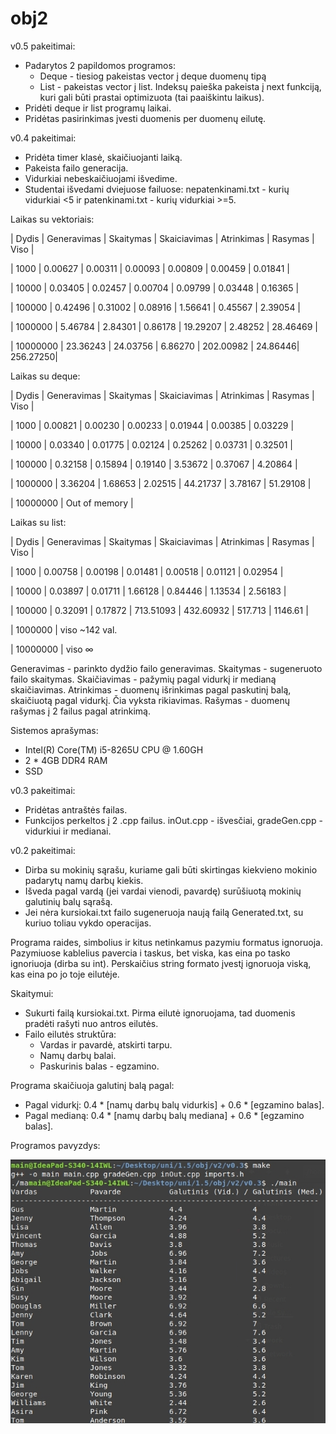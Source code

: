 # obj2

v0.5 pakeitimai:
- Padarytos 2 papildomos programos:
  - Deque - tiesiog pakeistas vector į deque duomenų tipą
  - List - pakeistas vector į list. Indeksų paieška pakeista į next funkciją, kuri gali būti prastai optimizuota (tai paaiškintu laikus).
- Pridėti deque ir list programų laikai.
- Pridėtas pasirinkimas įvesti duomenis per duomenų eilutę.

v0.4 pakeitimai:
- Pridėta timer klasė, skaičiuojanti laiką.
- Pakeista failo generacija.
- Vidurkiai nebeskaičiuojami išvedime.
- Studentai išvedami dviejuose failuose: nepatenkinami.txt - kurių vidurkiai <5 ir patenkinami.txt - kurių vidurkiai >=5.

Laikas su vektoriais:

|  Dydis   | Generavimas | Skaitymas | Skaiciavimas | Atrinkimas | Rasymas |   Viso   |

| 1000     |  0.00627    | 0.00311   | 0.00093      | 0.00809    | 0.00459 | 0.01841  |

| 10000    |  0.03405    | 0.02457   | 0.00704      | 0.09799    | 0.03448 | 0.16365  |

| 100000   |  0.42496    | 0.31002   | 0.08916      | 1.56641    | 0.45567 | 2.39054  |

| 1000000  |  5.46784    | 2.84301   | 0.86178      | 19.29207   | 2.48252 | 28.46469 |

| 10000000 |  23.36243   | 24.03756  | 6.86270      | 202.00982  | 24.86446| 256.27250|

Laikas su deque:

|  Dydis   | Generavimas | Skaitymas | Skaiciavimas | Atrinkimas | Rasymas |   Viso   |

| 1000     |  0.00821    | 0.00230   | 0.00233      | 0.01944    | 0.00385 | 0.03229  |

| 10000    |  0.03340    | 0.01775   | 0.02124      | 0.25262    | 0.03731 | 0.32501  |

| 100000   |  0.32158    | 0.15894   | 0.19140      | 3.53672    | 0.37067 | 4.20864  |

| 1000000  |  3.36204    | 1.68653   | 2.02515      | 44.21737   | 3.78167 | 51.29108 |

| 10000000 | Out of memory |

Laikas su list:

|  Dydis   | Generavimas | Skaitymas | Skaiciavimas | Atrinkimas | Rasymas |   Viso  |

| 1000     |  0.00758    | 0.00198   | 0.01481      | 0.00518    | 0.01121 | 0.02954 |

| 10000    |  0.03897    | 0.01711   | 1.66128      | 0.84446    | 1.13534 | 2.56183 |

| 100000   |  0.32091    | 0.17872   | 713.51093    | 432.60932  | 517.713 | 1146.61 |

| 1000000  | viso ~142 val.

| 10000000 | viso ∞
  
Generavimas - parinkto dydžio failo generavimas.
Skaitymas - sugeneruoto failo skaitymas.
Skaičiavimas - pažymių pagal vidurkį ir medianą skaičiavimas.
Atrinkimas - duomenų išrinkimas pagal paskutinį balą, skaičiuotą pagal vidurkį. Čia vyksta rikiavimas.
Rašymas - duomenų rašymas į 2 failus pagal atrinkimą.

Sistemos aprašymas:
- Intel(R) Core(TM) i5-8265U CPU @ 1.60GH
- 2 * 4GB DDR4 RAM
- SSD

v0.3 pakeitimai:
- Pridėtas antraštės failas.
- Funkcijos perkeltos į 2 .cpp failus. inOut.cpp - išvesčiai, gradeGen.cpp - vidurkiui ir medianai.

v0.2 pakeitimai:
- Dirba su mokinių sąrašu, kuriame gali būti skirtingas kiekvieno mokinio padarytų namų darbų kiekis.
- Išveda pagal vardą (jei vardai vienodi, pavardę) surūšiuotą mokinių galutinių balų sąrašą.
- Jei nėra kursiokai.txt failo sugeneruoja naują failą Generated.txt, su kuriuo toliau vykdo operacijas.

Programa raides, simbolius ir kitus netinkamus pazymiu formatus ignoruoja.
Pazymiuose kablelius pavercia i taskus, bet viska, kas eina po tasko ignoriuoja (dirba su int).
Perskaičius string formato įvestį ignoruoja viską, kas eina po jo toje eilutėje.

Skaitymui:
- Sukurti failą kursiokai.txt. Pirma eilutė ignoruojama, tad duomenis pradėti rašyti nuo antros eilutės.
- Failo eilutės struktūra:
  - Vardas ir pavardė, atskirti tarpu.
  - Namų darbų balai.
  - Paskurinis balas - egzamino.

Programa skaičiuoja galutinį balą pagal:
- Pagal vidurkį: 0.4 * [namų darbų balų vidurkis] + 0.6 * [egzamino balas].
- Pagal medianą: 0.4 * [namų darbų balų mediana] + 0.6 * [egzamino balas].

Programos pavyzdys:

![Programos pavyzdys](https://github.com/benas761/obj2/blob/master/v0.3%20ex)
